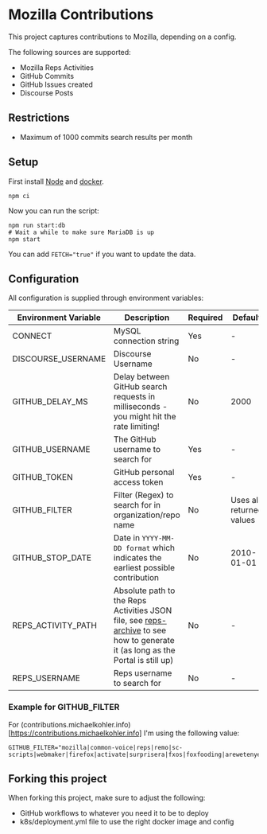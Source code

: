# Mozilla Contributions

This project captures contributions to Mozilla, depending on a config.

The following sources are supported:

* Mozilla Reps Activities
* GitHub Commits
* GitHub Issues created
* Discourse Posts

## Restrictions

* Maximum of 1000 commits search results per month

## Setup

First install [Node](http://nodejs.org/) and [docker](https://www.docker.com/).

```
npm ci
```

Now you can run the script:

```
npm run start:db
# Wait a while to make sure MariaDB is up
npm start
```

You can add `FETCH="true"` if you want to update the data.

## Configuration

All configuration is supplied through environment variables:

| Environment Variable | Description | Required | Default |
|---|---|---|---|
| CONNECT | MySQL connection string | Yes | - |
| DISCOURSE_USERNAME | Discourse Username | No | - |
| GITHUB_DELAY_MS | Delay between GitHub search requests in milliseconds - you might hit the rate limiting! | No | 2000 |
| GITHUB_USERNAME | The GitHub username to search for | Yes | - |
| GITHUB_TOKEN | GitHub personal access token | Yes | - |
| GITHUB_FILTER | Filter (Regex) to search for in organization/repo name | No | Uses all returned values |
| GITHUB_STOP_DATE | Date in `YYYY-MM-DD format` which indicates the earliest possible contribution | No | 2010-01-01 |
| REPS_ACTIVITY_PATH | Absolute path to the Reps Activities JSON file, see [reps-archive](https://github.com/mozilla/reps-archive) to see how to generate it (as long as the Portal is still up) | No | - |
| REPS_USERNAME | Reps username to search for | No | - |

### Example for GITHUB_FILTER

For (contributions.michaelkohler.info)[https://contributions.michaelkohler.info] I'm using the following value:

```
GITHUB_FILTER="mozilla|common-voice|reps|remo|sc-scripts|webmaker|firefox|activate|surprisera|fxos|foxfooding|arewetenyet|asknot|community_dashboard_participation|appday"
```

## Forking this project

When forking this project, make sure to adjust the following:

* GitHub workflows to whatever you need it to be to deploy
* k8s/deployment.yml file to use the right docker image and config
